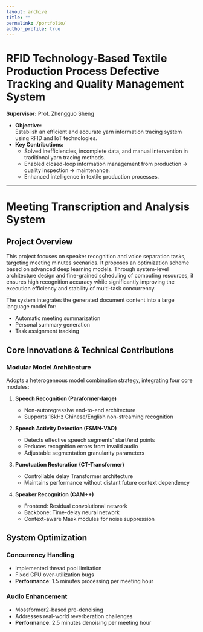 ```yaml
---
layout: archive
title: ""
permalink: /portfolio/
author_profile: true
---
```

# RFID Technology-Based Textile Production Process Defective Tracking and Quality Management System  
**Supervisor:** Prof. Zhengguo Sheng  

- **Objective:**  
  Establish an efficient and accurate yarn information tracing system using RFID and IoT technologies.  
- **Key Contributions:**  
  - Solved inefficiencies, incomplete data, and manual intervention in traditional yarn tracing methods.  
  - Enabled closed-loop information management from production → quality inspection → maintenance.  
  - Enhanced intelligence in textile production processes.  

---
# Meeting Transcription and Analysis System  

## Project Overview  
This project focuses on speaker recognition and voice separation tasks, targeting meeting minutes scenarios. It proposes an optimization scheme based on advanced deep learning models. Through system-level architecture design and fine-grained scheduling of computing resources, it ensures high recognition accuracy while significantly improving the execution efficiency and stability of multi-task concurrency.  

The system integrates the generated document content into a large language model for:  
- Automatic meeting summarization  
- Personal summary generation  
- Task assignment tracking  

## Core Innovations & Technical Contributions  

### Modular Model Architecture  
Adopts a heterogeneous model combination strategy, integrating four core modules:  

1. **Speech Recognition (Paraformer-large)**  
   - Non-autoregressive end-to-end architecture  
   - Supports 16kHz Chinese/English non-streaming recognition  

2. **Speech Activity Detection (FSMN-VAD)**  
   - Detects effective speech segments' start/end points  
   - Reduces recognition errors from invalid audio  
   - Adjustable segmentation granularity parameters  

3. **Punctuation Restoration (CT-Transformer)**  
   - Controllable delay Transformer architecture  
   - Maintains performance without distant future context dependency  

4. **Speaker Recognition (CAM++)**  
   - Frontend: Residual convolutional network  
   - Backbone: Time-delay neural network  
   - Context-aware Mask modules for noise suppression  

## System Optimization  

### Concurrency Handling  
- Implemented thread pool limitation  
- Fixed CPU over-utilization bugs  
- **Performance**: 1.5 minutes processing per meeting hour  

### Audio Enhancement  
- Mossformer2-based pre-denoising  
- Addresses real-world reverberation challenges  
- **Performance**: 2.5 minutes denoising per meeting hour  

